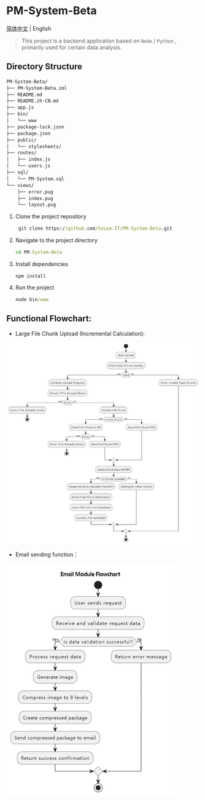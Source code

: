 # PM-System-Beta
[简体中文](https://github.com/SuLea-IT/PM-System-Beta/blob/main/README.zh-CN.md) | English

> This project is a backend application based on `Node` / `Python` , primarily used for certain data analysis.

## Directory Structure

```bash
PM-System-Beta/
├── PM-System-Beta.iml
├── README.md
├── README.zh-CN.md
├── app.js
├── bin/
│   └── www
├── package-lock.json
├── package.json
├── public/
│   └── stylesheets/
├── routes/
│   ├── index.js
│   └── users.js
├── sql/
│   └── PM-System.sql
└── views/
    ├── error.pug
    ├── index.pug
    └── layout.pug

```


1. Clone the project repository

   ```cmd
    git clone https://github.com/SuLea-IT/PM-System-Beta.git
   ```

2. Navigate to the project directory

   ```cmd
   cd PM-System-Beta
   ```

3. Install dependencies

   ```
   npm install
   ```

4. Run the project

   ```cmd
   node bin/www
   ```
## Functional Flowchart:
- Large File Chunk Upload (Incremental Calculation):

![img_1.png](public/images/img_1.png)

- Email sending function：

![img.png](public/images/img_4.png)
